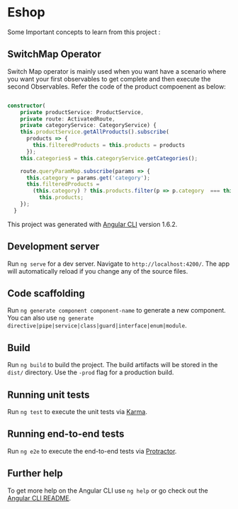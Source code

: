 # Eshop

Some Important concepts to learn from this project :


## SwitchMap Operator 

Switch Map operator is mainly used when you want have a scenario where you want your first observables to get complete and then execute the second Observables. Refer the code of the product compoenent as below:

```typescript

constructor(
    private productService: ProductService,
    private route: ActivatedRoute,
    private categoryService: CategoryService) {
    this.productService.getAllProducts().subscribe(
      products => {
        this.filteredProducts = this.products = products
      });
    this.categories$ = this.categoryService.getCategories();

    route.queryParamMap.subscribe(params => {
      this.category = params.get('category');
      this.filteredProducts =
        (this.category) ? this.products.filter(p => p.category  === this.category) :
          this.products;
    });
  }
  ```















This project was generated with [Angular CLI](https://github.com/angular/angular-cli) version 1.6.2.

## Development server

Run `ng serve` for a dev server. Navigate to `http://localhost:4200/`. The app will automatically reload if you change any of the source files.

## Code scaffolding

Run `ng generate component component-name` to generate a new component. You can also use `ng generate directive|pipe|service|class|guard|interface|enum|module`.

## Build

Run `ng build` to build the project. The build artifacts will be stored in the `dist/` directory. Use the `-prod` flag for a production build.

## Running unit tests

Run `ng test` to execute the unit tests via [Karma](https://karma-runner.github.io).

## Running end-to-end tests

Run `ng e2e` to execute the end-to-end tests via [Protractor](http://www.protractortest.org/).

## Further help

To get more help on the Angular CLI use `ng help` or go check out the [Angular CLI README](https://github.com/angular/angular-cli/blob/master/README.md).
